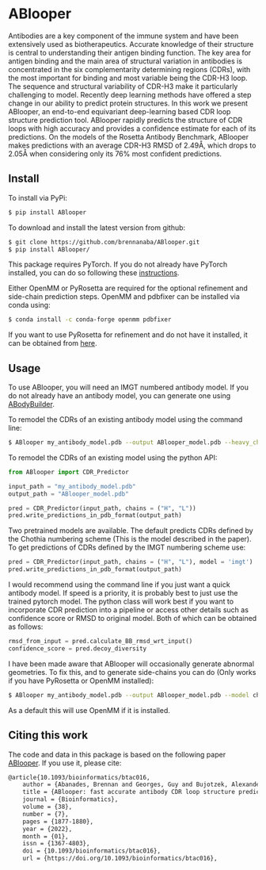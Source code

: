 # ABlooper

Antibodies are a key component of the immune system and have been extensively used as biotherapeutics. Accurate knowledge of their structure is central to understanding their antigen binding function. The key area for antigen binding and the main area of structural variation in antibodies is concentrated in the six complementarity determining regions (CDRs), with the most important for binding and most variable being the CDR-H3 loop. The sequence and structural variability of CDR-H3 make it particularly challenging to model. Recently deep learning methods have offered a step change in our ability to predict protein structures. In this work we present ABlooper, an end-to-end equivariant deep-learning based CDR loop structure prediction tool. ABlooper rapidly predicts the structure of CDR loops with high accuracy and provides a confidence estimate for each of its predictions. On the models of the Rosetta Antibody Benchmark, ABlooper makes predictions with an average CDR-H3 RMSD of 2.49Å, which drops to 2.05Å when considering only its 76% most confident predictions.

## Install

To install via PyPi:

```bash
$ pip install ABlooper
```

To download and install the latest version from github:

```bash
$ git clone https://github.com/brennanaba/ABlooper.git
$ pip install ABlooper/
```

This package requires PyTorch. If you do not already have PyTorch installed, you can do so following these <a href="https://pytorch.org/get-started/locally/">instructions</a>.


Either OpenMM or PyRosetta are required for the optional refinement and side-chain prediction steps. 
OpenMM and pdbfixer can be installed via conda using:

```bash
$ conda install -c conda-forge openmm pdbfixer
```

If you want to use PyRosetta for refinement and do not have it installed, it can be obtained from <a href="https://www.pyrosetta.org/">here</a>.

## Usage

To use ABlooper, you will need an IMGT numbered antibody model. If you do not already have an antibody model, you can generate one using <a href="http://opig.stats.ox.ac.uk/webapps/newsabdab/sabpred/abodybuilder/">ABodyBuilder</a>.

To remodel the CDRs of an existing antibody model using the command line:

```bash
$ ABlooper my_antibody_model.pdb --output ABlooper_model.pdb --heavy_chain H --light_chain L
```

To remodel the CDRs of an existing model using the python API:

```python
from ABlooper import CDR_Predictor

input_path = "my_antibody_model.pdb"
output_path = "ABlooper_model.pdb"

pred = CDR_Predictor(input_path, chains = ("H", "L"))
pred.write_predictions_in_pdb_format(output_path)
```

Two pretrained models are available. The default predicts CDRs defined by the Chothia numbering scheme (This is the model described in the paper). To get predictions of CDRs defined by the IMGT numbering scheme use:

```python
pred = CDR_Predictor(input_path, chains = ("H", "L"), model = 'imgt')
pred.write_predictions_in_pdb_format(output_path)
```

I would recommend using the command line if you just want a quick antibody model. If speed is a priority, it is probably best to just use the trained pytorch model. The python class will work best if you want to incorporate CDR prediction into a pipeline or access other details such as confidence score or RMSD to original model. Both of which can be obtained as follows:


```python
rmsd_from_input = pred.calculate_BB_rmsd_wrt_input()
confidence_score = pred.decoy_diversity 
```

I have been made aware that ABlooper will occasionally generate abnormal geometries. To fix this, and to generate side-chains you can do (Only works if you have PyRosetta or OpenMM installed):

```bash
$ ABlooper my_antibody_model.pdb --output ABlooper_model.pdb --model chothia --side_chains
```

As a default this will use OpenMM if it is installed.

## Citing this work

The code and data in this package is based on the following paper <a href="https://academic.oup.com/bioinformatics/article/38/7/1877/6517780">ABlooper</a>. If you use it, please cite:

```tex
@article{10.1093/bioinformatics/btac016,
    author = {Abanades, Brennan and Georges, Guy and Bujotzek, Alexander and Deane, Charlotte M},
    title = {ABlooper: fast accurate antibody CDR loop structure prediction with accuracy estimation},
    journal = {Bioinformatics},
    volume = {38},
    number = {7},
    pages = {1877-1880},
    year = {2022},
    month = {01},
    issn = {1367-4803},
    doi = {10.1093/bioinformatics/btac016},
    url = {https://doi.org/10.1093/bioinformatics/btac016},
```

